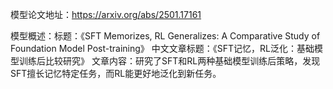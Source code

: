 模型论文地址：https://arxiv.org/abs/2501.17161

模型概述：标题：《SFT Memorizes, RL Generalizes: A Comparative Study of Foundation Model Post-training》
中文文章标题：《SFT记忆，RL泛化：基础模型训练后比较研究》
文章内容：研究了SFT和RL两种基础模型训练后策略，发现SFT擅长记忆特定任务，而RL能更好地泛化到新任务。
